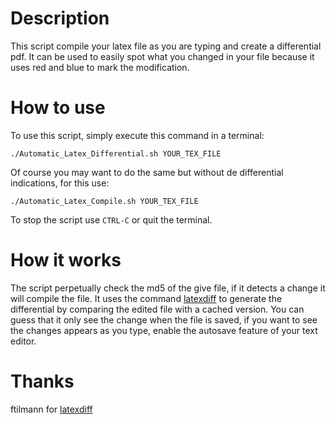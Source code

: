 # Description
This script compile your latex file as you are typing and create a differential pdf. It can be used to easily spot what you changed in your file because it uses red and blue to mark the modification.
# How to use
To use this script, simply execute this command in a terminal:
```
./Automatic_Latex_Differential.sh YOUR_TEX_FILE
```
Of course you may want to do the same but without de differential indications, for this use:
```
./Automatic_Latex_Compile.sh YOUR_TEX_FILE
```
To stop the script use `CTRL-C` or quit the terminal.

# How it works
The script perpetually check the md5 of the give file, if it detects a change it will compile the file. It uses the command [latexdiff](https://github.com/ftilmann/latexdiff/) to generate the differential by comparing the edited file with a cached version.
You can guess that it only see the change when the file is saved, if you want to see the changes appears as you type, enable the autosave feature of your text editor.

# Thanks
ftilmann for [latexdiff](https://github.com/ftilmann/latexdiff/) 
